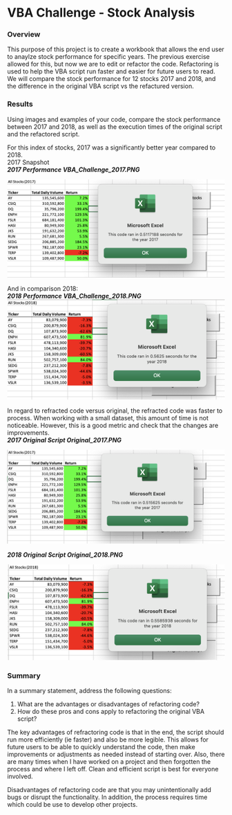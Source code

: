 # VBA Challenge - Stock Analysis<br />
### Overview <br />
This purpose of this project is to create a workbook that allows the end user to anaylze stock performance for specific years. The previous exercise allowed for this, but now we are to edit or refactor the code. Refactoring is used to help the VBA script run faster and easier for future users to read. We will compare the stock performance for 12 stocks 2017 and 2018, and the difference in the original VBA script vs the refactured version.<br />

### Results <br />
Using images and examples of your code, compare the stock performance between 2017 and 2018, as well as the execution times of the original script and the refactored script.<br />

For this index of stocks, 2017 was a significantly better year compared to 2018. <br />
2017 Snapshot <br />
***2017 Performance VBA_Challenge_2017.PNG***<br />

![name-of-your-image](https://github.com/jpace811/stock-anaylsis-VBA/blob/main/Resources/VBA_Challenge_2017.png)<br />


And in comparison 2018: <br />
***2018 Performance VBA_Challenge_2018.PNG***
![name-of-your-image](https://github.com/jpace811/stock-anaylsis-VBA/blob/main/Resources/VBA_Challenge_2018.png)<br />


In regard to refracted code versus original, the refracted code was faster to process. When working with a small dataset, this amount of time is not noticeable. However, this is a good metric and check that the changes are improvements.<br />
***2017 Original Script Original_2017.PNG***<br />

![name-of-your-image](https://github.com/jpace811/stock-anaylsis-VBA/blob/main/Resources/Original_2017.png)<br />

***2018 Original Script Original_2018.PNG***<br />

![name-of-your-image](https://github.com/jpace811/stock-anaylsis-VBA/blob/main/Resources/Original_2018.png)<br />

### Summary  <br />
In a summary statement, address the following questions:
1. What are the advantages or disadvantages of refactoring code? <br />
2. How do these pros and cons apply to refactoring the original VBA script? <br />

The key advantages of refractoring code is that in the end, the script should run more efficiently (ie faster) and also be more legible. This allows for future users to be able to quickly understand the code, then make improvements or adjustments as needed instead of starting over. Also, there are many times when I have worked on a project and then forgotten the process and where I left off. Clean and efficient script is best for everyone involved. <br />

Disadvantages of refactoring code are that you may unintentionally add bugs or disrupt the functionality. In addition, the process requires time which could be use to develop other projects. <br />
